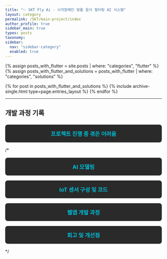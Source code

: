 ```yaml
---
title: "✨ SKT Fly Ai - 시각장애인 맞춤 음식 필터링 AI 시스템"
layout: category
permalink: /SKT/main-project/index
author_profile: true
sidebar_main: true
types: posts
taxonomy:
sidebar:
  nav: "sidebar-category"
  enabled: true
---
```


{% assign posts_with_flutter = site.posts | where: "categories", "flutter" %}
{% assign posts_with_flutter_and_solutions = posts_with_flutter | where: "categories", "solutions" %}

{% for post in posts_with_flutter_and_solutions %}
  {% include archive-single.html type=page.entries_layout %}
{% endfor %}

---

## 개발 과정 기록

<style>
.button-list {
  display: flex;
  flex-direction: column;
  gap: 1rem;
  margin-top: 1.5rem;
}

.button-item {
  display: block;
  background-color: #2a2a2a;
  color: #f5f5f5;
  padding: 1rem;
  border-radius: 8px;
  font-size: 1.1rem;
  font-weight: bold;
  text-decoration: none;
  text-align: center;
  transition: background-color 0.3s ease, transform 0.2s ease;
}

.button-item:hover {
  background-color: #3a3a3a;
  transform: translateY(-2px);
}

.button-item span {
  color: #00bcd4; /* 링크 색상 강조 */
}
</style>

<div class="button-list">
  <a href="/SKT/main-project/difficulties/" class="button-item"><span>프로젝트 진행 중 겪은 어려움</span></a>
  /*
  <a href="/SKT/main-project/ai-modeling/" class="button-item"><span>AI 모델링</span></a>
  <a href="/SKT/main-project/iot-tech/" class="button-item"><span>IoT 센서 구성 및 코드</span></a>
  <a href="/SKT/main-project/webapp/" class="button-item"><span>웹앱 개발 과정</span></a>
  <a href="/SKT/main-project/reflection/" class="button-item"><span>회고 및 개선점</span></a>
  */
</div>
